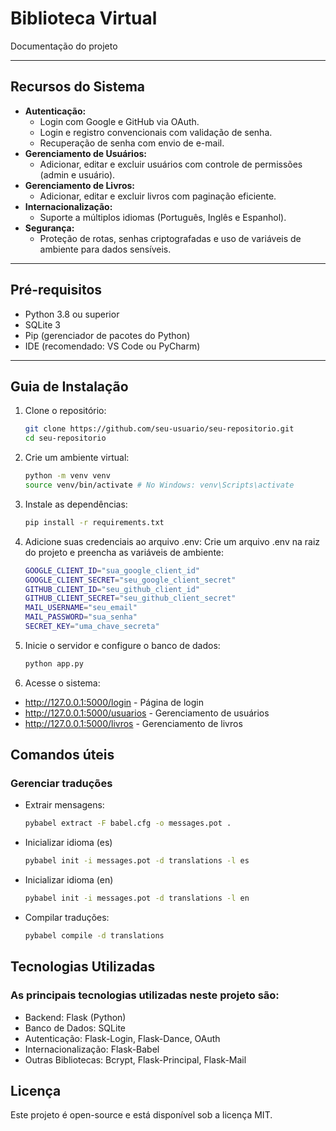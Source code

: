 # Biblioteca Virtual

Documentação do projeto

---

## Recursos do Sistema

- **Autenticação:**
  - Login com Google e GitHub via OAuth.
  - Login e registro convencionais com validação de senha.
  - Recuperação de senha com envio de e-mail.
- **Gerenciamento de Usuários:**
  - Adicionar, editar e excluir usuários com controle de permissões (admin e usuário).
- **Gerenciamento de Livros:**
  - Adicionar, editar e excluir livros com paginação eficiente.
- **Internacionalização:**
  - Suporte a múltiplos idiomas (Português, Inglês e Espanhol).
- **Segurança:**
  - Proteção de rotas, senhas criptografadas e uso de variáveis de ambiente para dados sensíveis.

---

## Pré-requisitos

- Python 3.8 ou superior
- SQLite 3
- Pip (gerenciador de pacotes do Python)
- IDE (recomendado: VS Code ou PyCharm)

---

## Guia de Instalação

1. Clone o repositório:
   ```bash
   git clone https://github.com/seu-usuario/seu-repositorio.git
   cd seu-repositorio

2. Crie um ambiente virtual:
   ```bash
   python -m venv venv
   source venv/bin/activate # No Windows: venv\Scripts\activate

3. Instale as dependências:
   ```bash
   pip install -r requirements.txt

4. Adicione suas credenciais ao arquivo .env: Crie um arquivo .env na raiz do projeto e preencha as variáveis de ambiente:
   ```bash
   GOOGLE_CLIENT_ID="sua_google_client_id"
   GOOGLE_CLIENT_SECRET="seu_google_client_secret"
   GITHUB_CLIENT_ID="seu_github_client_id"
   GITHUB_CLIENT_SECRET="seu_github_client_secret"
   MAIL_USERNAME="seu_email"
   MAIL_PASSWORD="sua_senha"
   SECRET_KEY="uma_chave_secreta"

5. Inicie o servidor e configure o banco de dados:
   ```bash
   python app.py

6. Acesse o sistema:

- http://127.0.0.1:5000/login - Página de login
- http://127.0.0.1:5000/usuarios - Gerenciamento de usuários
- http://127.0.0.1:5000/livros - Gerenciamento de livros

## Comandos úteis

### Gerenciar traduções

- Extrair mensagens:
   ```bash
   pybabel extract -F babel.cfg -o messages.pot .

- Inicializar idioma (es)
   ```bash
   pybabel init -i messages.pot -d translations -l es

- Inicializar idioma (en)
   ```bash
   pybabel init -i messages.pot -d translations -l en

- Compilar traduções:
   ```bash
   pybabel compile -d translations

## Tecnologias Utilizadas

### As principais tecnologias utilizadas neste projeto são:

- Backend: Flask (Python)
- Banco de Dados: SQLite
- Autenticação: Flask-Login, Flask-Dance, OAuth
- Internacionalização: Flask-Babel
- Outras Bibliotecas: Bcrypt, Flask-Principal, Flask-Mail

## Licença

Este projeto é open-source e está disponível sob a licença MIT.
